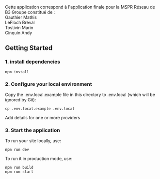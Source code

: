 Cette application correspond à l'application finale pour la MSPR Réseau de B3 
Groupe constitué de :  
Gauthier Mathis   
LeFloch Bréval  
Tostivin Marin  
Cinquin Andy  

## Getting Started
### 1. install dependencies

```
npm install
```

### 2. Configure your local environment

Copy the .env.local.example file in this directory to .env.local (which will be ignored by Git):

```
cp .env.local.example .env.local
```

Add details for one or more providers

### 3. Start the application

To run your site locally, use:

```
npm run dev
```

To run it in production mode, use:

```
npm run build
npm run start
```

